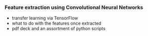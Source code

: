 ### Feature extraction using Convolutional Neural Networks
* transfer learning via TensorFlow
* what to do with the features once extracted
* pdf deck and an assortment of python scripts
